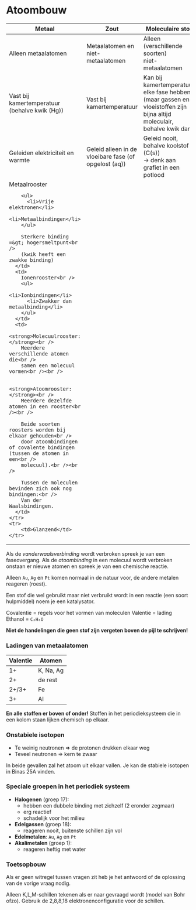 # Atoombouw

<table>
  <thead>
    <tr>
      <th>Metaal</th>
      <th>Zout</th>
      <th>Moleculaire stof</th>
    </tr>
  </thead>
  <tbody>
    <tr>
      <td>Alleen metaalatomen</td>
      <td>
        Metaalatomen en niet-<br />
        metaalatomen
      </td>
      <td>
        Alleen (verschillende soorten) <br />
        niet-metaalatomen
      </td>
    </tr>
    <tr>
      <td>
        Vast bij kamertemperatuur<br />
        (behalve kwik (Hg))
      </td>
      <td>Vast bij kamertemperatuur</td>
      <td>
        Kan bij kamertemperatuur<br />
        elke fase hebben (maar gassen en<br />
        vloeistoffen zijn bijna altijd moleculair,<br />
        behalve kwik dan)
      </td>
    </tr>
    <tr>
      <td>
        Geleiden elektriciteit en<br />
        warmte
      </td>
      <td>
        Geleid alleen in de<br />
        vloeibare fase (of opgelost (aq))
      </td>
      <td>
        Geleid nooit, behalve koolstof (C(s))<br />
        -> denk aan grafiet in een potlood
      </td>
    </tr>
    <tr>
      <td>
        Metaalrooster<br />

        <ul>
          <li>Vrije elektronen</li>
          <li>Metaalbindingen</li>
        </ul>

        Sterkere binding =&gt; hogersmeltpunt<br />
        (kwik heeft een zwakke binding)
      </td>
      <td>
        Ionenrooster<br />
        <ul>
          <li>Ionbindingen</li>
          <li>Zwakker dan metaalbinding</li>
        </ul>
      </td>
      <td>
        <strong>Molecuulrooster:</strong><br />
        Meerdere verschillende atomen die<br />
        samen een molecuul vormen<br /><br />

        <strong>Atoomrooster:</strong><br />
        Meerdere dezelfde atomen in een rooster<br /><br />

        Beide soorten roosters worden bij elkaar gehouden<br />
        door atoombindingen of covalente bindingen (tussen de atomen in een<br />
        molecuul).<br /><br />

        Tussen de moleculen bevinden zich ook nog bindingen:<br />
        Van der Waalsbindingen.
      </td>
    </tr>
    <tr>
	    <td>Glanzend</td>
	</tr>
  </tbody>
</table>

Als de *vanderwaalsverbinding* wordt verbroken spreek je van een faseovergang. Als de *atoombinding* in een molecuul wordt verbroken onstaan er nieuwe atomen en spreek je van een chemische reactie.

Alleen `Au`, `Ag` en `Pt` komen normaal in de natuur voor, de andere metalen reageren (roest).

Een stof die wel gebruikt maar niet verbruikt wordt in een reactie (een soort hulpmiddel) noem je een katalysator.

Covalentie = regels voor het vormen van moleculen
Valentie = lading
Ethanol = `C₂H₆O`

**Niet de handelingen die geen stof zijn vergeten boven de pijl te schrijven!**

### Ladingen van metaalatomen

| Valentie | Atomen    |
|----------|-----------|
| 1+       | K, Na, Ag |
| 2+       | de rest   |
| 2+/3+    | Fe        |
| 3+       | Al        |

**En alle stoffen er boven of onder!**
Stoffen in het periodieksysteem die in een kolom staan lijken chemisch op elkaar.

### Onstabiele isotopen

- Te weinig neutronen => de protonen drukken elkaar weg
- Teveel neutronen => kern te zwaar

In beide gevallen zal het atoom uit elkaar vallen. Je kan de stabiele isotopen in Binas 25A vinden.

### Speciale groepen in het periodiek systeem

- **Halogenen** (groep 17):
	- hebben een dubbele binding met zichzelf (2 eronder zegmaar)
	- erg reactief
	- schadelijk voor het milieu
- **Edelgassen** (groep 18):
	- reageren nooit, buitenste schillen zijn vol
- **Edelmetalen**: `Au`, `Ag` en `Pt`
- **Akalimetalen** (groep 1):
	- reageren heftig met water

### Toetsopbouw

Als er geen witregel tussen vragen zit heb je het antwoord of de oplossing van de vorige vraag nodig.

Alleen K,L,M-schillen tekenen als er naar gevraagd wordt (model van Bohr ofzo). Gebruik de 2,8,8,18 elektronenconfiguratie voor de schillen.



